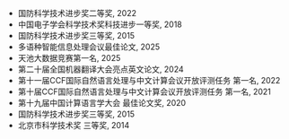 
<!-- - **Dean's List (All Semester)** at University of Minnesota Twin Cities.

- Special Corporate Scholarships, 2023. **(1/30)**

- School Special Academic Scholarship, 2023.**(1%)**

- First-Class Academic Scholarship, 2022.**(8%)** -->
- 国防科学技术进步奖二等奖, 2022
- 中国电子学会科学技术奖科技进步一等奖, 2018
- 国防科学技术进步奖三等奖, 2015
- 多语种智能信息处理会议最佳论文, 2025
- 天池大数据竞赛第一名, 2025
- 第二十届全国机器翻译大会亮点英文论文, 2024
- 第十一届CCF国际自然语言处理与中文计算会议开放评测任务 第一名, 2022
- 第十届CCF国际自然语言处理与中文计算会议开放评测任务 第一名, 2021
- 第十九届中国计算语言学大会 最佳论文奖, 2020
- 国防科学技术进步奖三等奖, 2015
- 北京市科学技术奖 三等奖, 2014

<!-- - First Prize for Technological Progress, Science and Technology Award of China Electronics Society, 2018
- Best Paper Award, IMLIP, 2025
- Champion, Tianchi Big Data Competition, 2025
- Outstanding English Paper， CCMT, 2024
- First Place, Shared Task5 of the 11th CCF International Conference on Natural Language Processing and Chinese Computing (CCF NLPCC), 2022
- First Place, Shared Task3 of the 10th CCF International Conference on Natural Language Processing and Chinese Computing (CCF NLPCC), 2021
- Best Paper Award, 19th China National Conference on Computational Linguistics (CCL), 2020
- Third Prize, Beijing Municipal Science and Technology Award, 2014 -->
